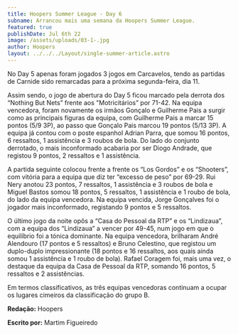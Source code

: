 ```yaml
---
title: Hoopers Summer League - Day 6
subname: Arrancou mais uma semana da Hoopers Summer League.
featured: true
publishDate: Jul 6th 22
image: /assets/uploads/03-1-.jpg
author: Hoopers
layout: ../../../Layout/single-summer-article.astro
---
```

<!--StartFragment-->

No Day 5 apenas foram jogados 3 jogos em Carcavelos, tendo as partidas de Carnide sido remarcadas para a próxima segunda-feira, dia 11.



Assim sendo, o jogo de abertura do Day 5 ficou marcado pela derrota dos “Nothing But Nets” frente aos "Motricitários” por 71-42. Na equipa vencedora, foram novamente os irmãos Gonçalo e Guilherme Pais a surgir como as principais figuras da equipa, com Guilherme Pais a marcar 15 pontos (5/9 3P), ao passo que Gonçalo Pais marcou 19 pontos (5/13 3P). A equipa já contou com o poste espanhol Adrian Parra, que somou 16 pontos, 6 ressaltos, 1 assistência e 3 roubos de bola. Do lado do conjunto derrotado, o mais inconformado acabaria por ser Diogo Andrade, que registou 9 pontos, 2 ressaltos e 1 assistência.



A partida seguinte colocou frente a frente os “Los Gordos” e os “Shooters”, com vitória para a equipa que diz ter “excesso de peso” por 69-29. Rui Nery anotou 23 pontos, 7 ressaltos, 1 assistência e 3 roubos de bola e Miguel Bastos somou 18 pontos, 5 ressaltos, 1 assistência e 1 roubo de bola, do lado da equipa vencedora. Na equipa vencida, Jorge Gonçalves foi o jogador mais inconformado, registando 9 pontos e 5 ressaltos.



O último jogo da noite opôs a “Casa do Pessoal da RTP” e os “Lindizaua”, com a equipa dos “Lindizaua” a vencer por 49-45, num jogo em que o equilíbrio foi a tónica dominante. Na equipa vencedora, brilharam André Alendouro (17 pontos e 5 ressaltos) e Bruno Celestino, que registou um duplo-duplo impressionante (18 pontos e 16 ressaltos, aos quais ainda somou 1 assistência e 1 roubo de bola). Rafael Coragem foi, mais uma vez, o destaque da equipa da Casa de Pessoal da RTP, somando 16 pontos, 5 ressaltos e 2 assistências.



Em termos classificativos, as três equipas vencedoras continuam a ocupar os lugares cimeiros da classificação do grupo B.



**Redação:** Hoopers

**Escrito por:** Martim Figueiredo



<!--EndFragment-->